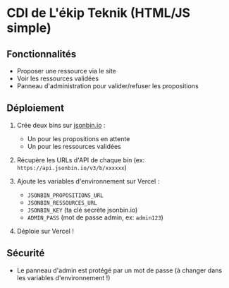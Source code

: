 # CDI de L'ékip Teknik (HTML/JS simple)

## Fonctionnalités

- Proposer une ressource via le site
- Voir les ressources validées
- Panneau d'administration pour valider/refuser les propositions

## Déploiement

1. Crée deux bins sur [jsonbin.io](https://jsonbin.io/) :
   - Un pour les propositions en attente
   - Un pour les ressources validées

2. Récupère les URLs d'API de chaque bin (ex: `https://api.jsonbin.io/v3/b/xxxxxx`)

3. Ajoute les variables d'environnement sur Vercel :
   - `JSONBIN_PROPOSITIONS_URL`
   - `JSONBIN_RESSOURCES_URL`
   - `JSONBIN_KEY` (ta clé secrète jsonbin.io)
   - `ADMIN_PASS` (mot de passe admin, ex: `admin123`)

4. Déploie sur Vercel !

## Sécurité

- Le panneau d'admin est protégé par un mot de passe (à changer dans les variables d'environnement !)
